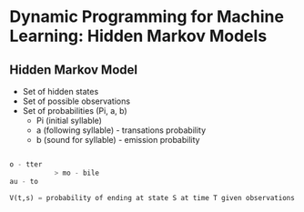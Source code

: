 # Dynamic Programming for Machine Learning: Hidden Markov Models

## Hidden Markov Model

- Set of hidden states
- Set of possible observations
- Set of probabilities (Pi, a, b)
  - Pi (initial syllable)
  - a (following syllable) - transations probability
  - b (sound for syllable) - emission probability

```python

o - tter
           > mo - bile
au - to

V(t,s) = probability of ending at state S at time T given observations
```
